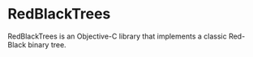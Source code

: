 # RedBlackTrees

RedBlackTrees is an Objective-C library that implements a classic Red-Black
binary tree.
